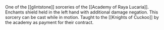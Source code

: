 One of the [[glintstone]] sorceries of the [[Academy of Raya Lucaria]].
Enchants shield held in the left hand with additional damage negation.
This sorcery can be cast while in motion.
Taught to the [[Knights of Cuckoo]] by the academy as payment for their contract.